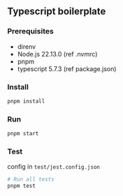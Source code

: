 ## Typescript boilerplate

### Prerequisites

- direnv
- Node.js 22.13.0 (ref .nvmrc)
- pnpm
- typescript 5.7.3 (ref package.json)

### Install

```bash
pnpm install
```

### Run

```bash
pnpm start
```

### Test

config in `test/jest.config.json`

```bash
# Run all tests
pnpm test
```
